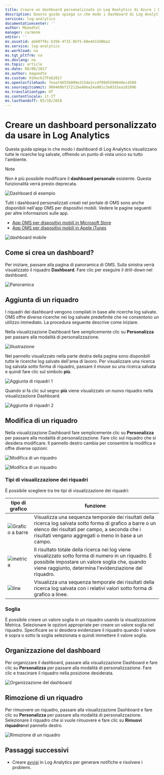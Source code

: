 ```yaml
---
title: Creare un dashboard personalizzato in Log Analytics di Azure | Documentazione Microsoft
description: Questa guida spiega in che modo i dashboard di Log Analytics visualizzano tutte le ricerche log salvate, offrendo un punto di vista unico su tutto l'ambiente.
services: log-analytics
documentationcenter: ''
author: MGoedtel
manager: carmonm
editor: ''
ms.assetid: abb07f6c-b356-4f15-85f5-60e4415d0ba2
ms.service: log-analytics
ms.workload: na
ms.tgt_pltfrm: na
ms.devlang: na
ms.topic: article
ms.date: 08/08/2017
ms.author: magoedte
ms.custom: H1Hack27Feb2017
ms.openlocfilehash: 7eaa74655b009e3154e2cc4f09d5599040ec4589
ms.sourcegitcommit: 909469bf17211be40ea24a981c3e0331ea182996
ms.translationtype: HT
ms.contentlocale: it-IT
ms.lasthandoff: 05/10/2018
---
```

# <a name="create-a-custom-dashboard-for-use-in-log-analytics"></a>Creare un dashboard personalizzato da usare in Log Analytics

Questa guida spiega in che modo i dashboard di Log Analytics visualizzano tutte le ricerche log salvate, offrendo un punto di vista unico su tutto l'ambiente.

>[!NOTE]
> Non è più possibile modificare il **dashboard personale** esistente. Questa funzionalità verrà presto deprecata.

![Dashboard di esempio](./media/log-analytics-dashboards/oms-dashboards-example-dash.png)

Tutti i dashboard personalizzati creati nel portale di OMS sono anche disponibili nell'app OMS per dispositivi mobili. Vedere le pagine seguenti per altre informazioni sulle app.

* [App OMS per dispositivi mobili in Microsoft Store](http://www.windowsphone.com/store/app/operational-insights/4823b935-83ce-466c-82bb-bd0a3f58d865)
* [App OMS per dispositivi mobili in Apple iTunes](https://itunes.apple.com/app/microsoft-operations-management/id1042424859?mt=8)

![dashboard mobile](./media/log-analytics-dashboards/oms-search-mobile.png)

## <a name="how-do-i-create-my-dashboard"></a>Come si crea un dashboard?
Per iniziare, passare alla pagina di panoramica di OMS. Sulla sinistra verrà visualizzato il riquadro **Dashboard**. Fare clic per eseguire il drill-down nel dashboard.

![Panoramica](./media/log-analytics-dashboards/oms-dashboards-overview.png)

## <a name="adding-a-tile"></a>Aggiunta di un riquadro
I riquadri dei dashboard vengono compilati in base alle ricerche log salvate. OMS offre diverse ricerche nei log salvate predefinite che ne consentono un utilizzo immediato. La procedura seguente descrive come iniziare.

Nella visualizzazione Dashboard fare semplicemente clic su **Personalizza** per passare alla modalità di personalizzazione.

![Illustrazione](./media/log-analytics-dashboards/oms-dashboards-pictorial01.png)

 Nel pannello visualizzato nella parte destra della pagina sono disponibili tutte le ricerche log salvate dell'area di lavoro. Per visualizzare una ricerca log salvata sotto forma di riquadro, passare il mouse su una ricerca salvata e quindi fare clic sul simbolo **più**.

![Aggiunta di riquadri 1](./media/log-analytics-dashboards/oms-dashboards-pictorial02.png)

Quando si fa clic sul segno **più** viene visualizzato un nuovo riquadro nella visualizzazione Dashboard.

![Aggiunta di riquadri 2](./media/log-analytics-dashboards/oms-dashboards-pictorial03.png)

## <a name="edit-a-tile"></a>Modifica di un riquadro
Nella visualizzazione Dashboard fare semplicemente clic su **Personalizza** per passare alla modalità di personalizzazione. Fare clic sul riquadro che si desidera modificare. Il pannello destro cambia per consentire la modifica e offre diverse opzioni:

![Modifica di un riquadro](./media/log-analytics-dashboards/oms-dashboards-pictorial04.png)

![Modifica di un riquadro](./media/log-analytics-dashboards/oms-dashboards-pictorial05.png)

### <a name="tile-visualizations"></a>Tipi di visualizzazione dei riquadri
È possibile scegliere tra tre tipi di visualizzazione dei riquadri:

| tipo di grafico | funzione |
| --- | --- |
| ![Grafico a barre](./media/log-analytics-dashboards/oms-dashboards-bar-chart.png) |Visualizza una sequenza temporale dei risultati della ricerca log salvata sotto forma di grafico a barre o un elenco dei risultati per campo, a seconda che i risultati vengano aggregati o meno in base a un campo. |
| ![metrica](./media/log-analytics-dashboards/oms-dashboards-metric.png) |Il risultato totale della ricerca nei log viene visualizzato sotto forma di numero in un riquadro. È possibile impostare un valore soglia che, quando viene raggiunto, determina l'evidenziazione del riquadro. |
| ![line](./media/log-analytics-dashboards/oms-dashboards-line.png) |Visualizza una sequenza temporale dei risultati della ricerca log salvata con i relativi valori sotto forma di grafico a linee. |

### <a name="threshold"></a>Soglia
È possibile creare un valore soglia in un riquadro usando la visualizzazione Metrica. Selezionare le opzioni appropriate per creare un valore soglia nel riquadro. Specificare se si desidera evidenziare il riquadro quando il valore è sopra o sotto la soglia selezionata e quindi immettere il valore soglia.

## <a name="organizing-the-dashboard"></a>Organizzazione del dashboard
Per organizzare il dashboard, passare alla visualizzazione Dashboard e fare clic su **Personalizza** per passare alla modalità di personalizzazione. Fare clic e trascinare il riquadro nella posizione desiderata.

![Organizzazione del dashboard](./media/log-analytics-dashboards/oms-dashboards-organize.png)

## <a name="remove-a-tile"></a>Rimozione di un riquadro
Per rimuovere un riquadro, passare alla visualizzazione Dashboard e fare clic su **Personalizza** per passare alla modalità di personalizzazione. Selezionare il riquadro che si vuole rimuovere e fare clic su **Rimuovi riquadro**nel pannello destro.

![Rimozione di un riquadro](./media/log-analytics-dashboards/oms-dashboards-remove-tile.png)

## <a name="next-steps"></a>Passaggi successivi
* Creare [avvisi](log-analytics-alerts.md) in Log Analytics per generare notifiche e risolvere i problemi.
